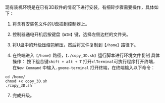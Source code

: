 现有装机环境是在已有3D软件的情况下进行安装，有细碎步骤需要操作，具体如下：

1.	将含有安装包文件的U盘插到控制器上。

2.	控制器通电开机后按键盘`【WIN】`键，选择左侧边栏的文件夹。

4.	将U盘中的升级压缩包解压，然后将文件复制到`【/home】`路径下。
    
5.  在终端进入`【/home】`路径，`【./copy_3D.sh】`运行脚本进行环境文件复制
    具体操作： 按下组合键`shift + alt + T` 打开`clTerminal`可执行程序打开终端，在`New Command` 中输入`.gnome-terminal` 打开终端，在终端输入以下命令：

```shell
cd /home/
chmod +x copy_3D.sh
./copy_3D.sh
```

7.	完成升级。





